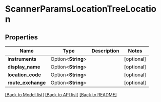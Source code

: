 # ScannerParamsLocationTreeLocation

## Properties

Name | Type | Description | Notes
------------ | ------------- | ------------- | -------------
**instruments** | Option<**String**> |  | [optional]
**display_name** | Option<**String**> |  | [optional]
**location_code** | Option<**String**> |  | [optional]
**route_exchange** | Option<**String**> |  | [optional]

[[Back to Model list]](../README.md#documentation-for-models) [[Back to API list]](../README.md#documentation-for-api-endpoints) [[Back to README]](../README.md)



